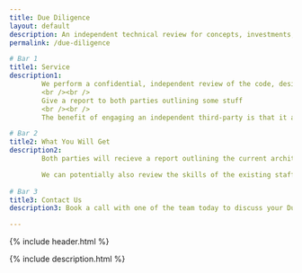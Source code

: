 ```yaml
---
title: Due Diligence
layout: default
description: An independent technical review for concepts, investments, mergers and acquisitions.
permalink: /due-diligence

# Bar 1
title1: Service
description1: 
        We perform a confidential, independent review of the code, designs, documentation and usability of your concept or your potential purchase. We then prepare a document broken down into in both layman's and technician's terms to describe the system that exists couched in the end goal you are oping to achieve by engaging with the business or IP looking to engage with.
        <br /><br />
        Give a report to both parties outlining some stuff
        <br /><br />
        The benefit of engaging an independent third-party is that it allows 

# Bar 2
title2: What You Will Get
description2: 
        Both parties will recieve a report outlining the current architecture and the state of the existing codebase.

        We can potentially also review the skills of the existing staff and give any recomendations of recruitment drives required.
        
# Bar 3
title3: Contact Us
description3: Book a call with one of the team today to discuss your Due Dilligence requirements and how we can help you make an informed decision on your investments.

---
```


<style>
        .content-page-header {background-image: url(/assets/img/due-diligence-header.jpg);}
</style>

{% include header.html %} 

{% include description.html %} 